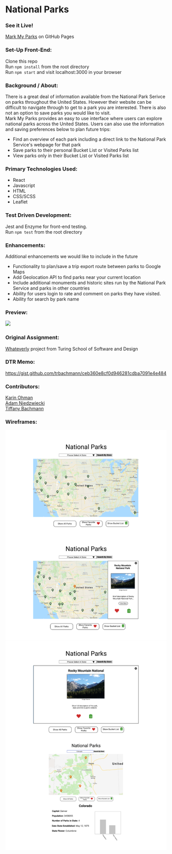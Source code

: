 # National Parks


### See it Live!
[Mark My Parks](https://kaohman.github.io/national-parks/) on GitHub Pages
### Set-Up Front-End:
Clone this repo  
Run `npm install` from the root directory  
Run `npm start` and visit localhost:3000 in your browser

### Background / About:
There is a great deal of information available from the National Park Serivce on parks throughout the United States. However their website can be difficult to navigate through to get to a park you are interested. There is also not an option to save parks you would like to visit.  
Mark My Parks provides an easy to use interface where users can explore national parks across the United States. Users can also use the information and saving preferences below to plan future trips: 
 * Find an overview of each park including a direct link to the National Park Service's webpage for that park  
 * Save parks to their personal Bucket List or Visited Parks list 
 * View parks only in their Bucket List or Visited Parks list
### Primary Technologies Used:
 - React
 - Javascript
 - HTML
 - CSS/SCSS
 - Leaflet

### Test Driven Development:
Jest and Enzyme for front-end testing.  
Run `npm test` from the root directory
### Enhancements:
Additional enhancements we would like to include in the future
* Functionality to plan/save a trip export route between parks to Google Maps  
* Add Geolocation API to find parks near your current location  
* Include additional monuments and historic sites run by the National Park Service and parks in other countries  
* Ability for users login to rate and comment on parks they have visited.
* Ability for search by park name
### Preview:
![](./public/readme-assets/mark-my-parks-demo.gif)

### Original Assignment:
[Whateverly](http://frontend.turing.io/projects/whateverly.html) project from Turing School of Software and Design

### DTR Memo:
https://gist.github.com/trbachmann/ceb360e8cf0d946281cdba7091e4e484


### Contributors:
[Karin Ohman](https://github.com/kaohman)  
[Adam Niedzwiecki](https://github.com/AdamN8142)  
[Tiffany Bachmann](https://github.com/trbachmann)


### Wireframes:
![Original wireframes](./public/readme-assets/wireframes-1.png)  
![Original wireframes cont](./public/readme-assets/wireframes-2.png)